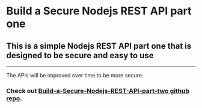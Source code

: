 # Build a Secure Nodejs REST API part one

## This is a simple Nodejs REST API part one that is designed to be secure and easy to use

***

The APIs will be improved over time to be more secure.

### Check out [Build-a-Secure-Nodejs-REST-API-part-two github repo](https://github.com/rqkohistani/Build-a-Secure-Node-js-REST-API-part-two-with-mysql).
